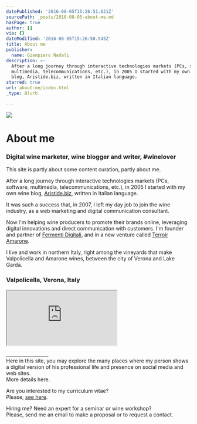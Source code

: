 ```yaml
---
datePublished: '2016-08-05T15:26:51.621Z'
sourcePath: _posts/2016-08-05-about-me.md
hasPage: true
author: []
via: {}
dateModified: '2016-08-05T15:26:50.945Z'
title: About me
publisher:
  name: Giampiero Nadali
description: >-
  After a long journey through interactive technologies markets (PCs, software,
  multimedia, telecommunications, etc.), in 2005 I started with my own wine
  blog, Aristide.biz, written in Italian language.
starred: true
url: about-me/index.html
_type: Blurb

---
```

![](https://the-grid-user-content.s3-us-west-2.amazonaws.com/abc115a7-ce07-4200-9d65-7dcb557d3ce9.jpg)

# About me

### Digital wine marketer, wine blogger and writer, \#winelover  
This site is partly about some content curation, partly about me.

After a long journey through interactive technologies markets (PCs, software, multimedia, telecommunications, etc.), in 2005 I started with my own wine blog, [Aristide.biz][0], written in Italian language.

It was such a success that, in 2007, I left my day job to join the wine industry, as a web marketing and digital communication consultant.

Now I'm helping wine producers to promote their brands online, leveraging digital innovations and direct communication with customers. I'm founder and partner of [Fermenti Digitali][1], and in a new venture called [Terroir Amarone][2].

I live and work in northern Italy, right among the vineyards that make Valpolicella and Amarone wines, between the city of Verona and Lake Garda.

### Valpolicella, Verona, Italy

<iframe src="https://the-grid.github.io/ed-location/?latitude=20&amp;longitude=-35&amp;zoom=11&amp;address=Sant'Ambrogio%20di%20Valpolicella%2C%20Verona%2C%20Italy" style=""></iframe>

\_\_\_\_\_\_\_\_\_\_\_\_\_\_\_\_\_\_  
Here in this site, you may explore the many places where my person shows a digital version of his professional life and presence on social media and web sites.  
More details here.

Are you interested to my curriculum vitae?  
Please, [see here][3].

Hiring me? Need an expert for a seminar or wine workshop?   
Please, send me an email to make a proposal or to request a contact.

[0]: http://www.aristide.biz/
[1]: http://fermentidigitali.com/
[2]: http://www.terroiramarone.net/
[3]: http://giampieronadali.com/cv/